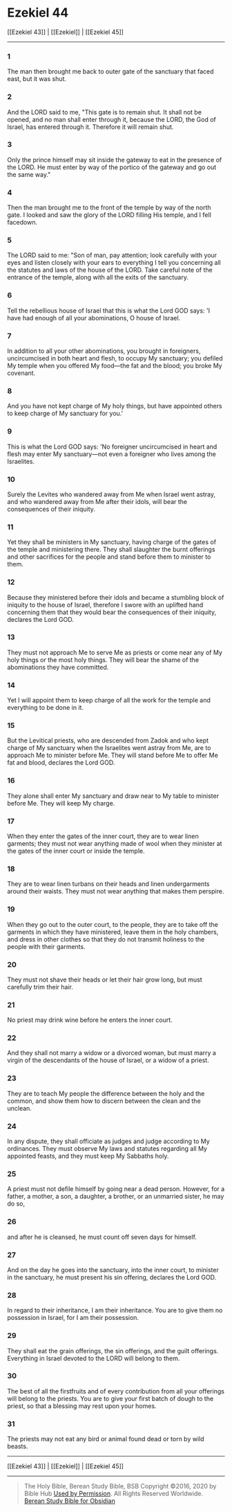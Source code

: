 # Ezekiel 44

[[Ezekiel 43]] | [[Ezekiel]] | [[Ezekiel 45]]

---

### 1
The man then brought me back to outer gate of the sanctuary that faced east, but it was shut.

### 2
And the LORD said to me, "This gate is to remain shut. It shall not be opened, and no man shall enter through it, because the LORD, the God of Israel, has entered through it. Therefore it will remain shut.

### 3
Only the prince himself may sit inside the gateway to eat in the presence of the LORD. He must enter by way of the portico of the gateway and go out the same way."

### 4
Then the man brought me to the front of the temple by way of the north gate. I looked and saw the glory of the LORD filling His temple, and I fell facedown.

### 5
The LORD said to me: "Son of man, pay attention; look carefully with your eyes and listen closely with your ears to everything I tell you concerning all the statutes and laws of the house of the LORD. Take careful note of the entrance of the temple, along with all the exits of the sanctuary.

### 6
Tell the rebellious house of Israel that this is what the Lord GOD says: 'I have had enough of all your abominations, O house of Israel.

### 7
In addition to all your other abominations, you brought in foreigners, uncircumcised in both heart and flesh, to occupy My sanctuary; you defiled My temple when you offered My food—the fat and the blood; you broke My covenant.

### 8
And you have not kept charge of My holy things, but have appointed others to keep charge of My sanctuary for you.'

### 9
This is what the Lord GOD says: 'No foreigner uncircumcised in heart and flesh may enter My sanctuary—not even a foreigner who lives among the Israelites.

### 10
Surely the Levites who wandered away from Me when Israel went astray, and who wandered away from Me after their idols, will bear the consequences of their iniquity.

### 11
Yet they shall be ministers in My sanctuary, having charge of the gates of the temple and ministering there. They shall slaughter the burnt offerings and other sacrifices for the people and stand before them to minister to them.

### 12
Because they ministered before their idols and became a stumbling block of iniquity to the house of Israel, therefore I swore with an uplifted hand concerning them that they would bear the consequences of their iniquity, declares the Lord GOD.

### 13
They must not approach Me to serve Me as priests or come near any of My holy things or the most holy things. They will bear the shame of the abominations they have committed.

### 14
Yet I will appoint them to keep charge of all the work for the temple and everything to be done in it.

### 15
But the Levitical priests, who are descended from Zadok and who kept charge of My sanctuary when the Israelites went astray from Me, are to approach Me to minister before Me. They will stand before Me to offer Me fat and blood, declares the Lord GOD.

### 16
They alone shall enter My sanctuary and draw near to My table to minister before Me. They will keep My charge.

### 17
When they enter the gates of the inner court, they are to wear linen garments; they must not wear anything made of wool when they minister at the gates of the inner court or inside the temple.

### 18
They are to wear linen turbans on their heads and linen undergarments around their waists. They must not wear anything that makes them perspire.

### 19
When they go out to the outer court, to the people, they are to take off the garments in which they have ministered, leave them in the holy chambers, and dress in other clothes so that they do not transmit holiness to the people with their garments.

### 20
They must not shave their heads or let their hair grow long, but must carefully trim their hair.

### 21
No priest may drink wine before he enters the inner court.

### 22
And they shall not marry a widow or a divorced woman, but must marry a virgin of the descendants of the house of Israel, or a widow of a priest.

### 23
They are to teach My people the difference between the holy and the common, and show them how to discern between the clean and the unclean.

### 24
In any dispute, they shall officiate as judges and judge according to My ordinances. They must observe My laws and statutes regarding all My appointed feasts, and they must keep My Sabbaths holy.

### 25
A priest must not defile himself by going near a dead person. However, for a father, a mother, a son, a daughter, a brother, or an unmarried sister, he may do so,

### 26
and after he is cleansed, he must count off seven days for himself.

### 27
And on the day he goes into the sanctuary, into the inner court, to minister in the sanctuary, he must present his sin offering, declares the Lord GOD.

### 28
In regard to their inheritance, I am their inheritance. You are to give them no possession in Israel, for I am their possession.

### 29
They shall eat the grain offerings, the sin offerings, and the guilt offerings. Everything in Israel devoted to the LORD will belong to them.

### 30
The best of all the firstfruits and of every contribution from all your offerings will belong to the priests. You are to give your first batch of dough to the priest, so that a blessing may rest upon your homes.

### 31
The priests may not eat any bird or animal found dead or torn by wild beasts.

---

[[Ezekiel 43]] | [[Ezekiel]] | [[Ezekiel 45]]

---

> The Holy Bible, Berean Study Bible, BSB
> Copyright &copy;2016, 2020 by Bible Hub
> [Used by Permission](https://berean.bible/terms.htm). All Rights Reserved Worldwide.
> [Berean Study Bible for Obsidian](https://github.com/gapmiss/berean-study-bible-for-obsidian)

